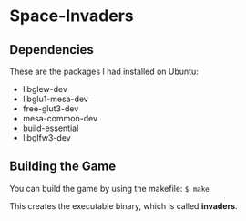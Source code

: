 # Space-Invaders

## Dependencies
These are the packages I had installed on Ubuntu:
* libglew-dev
* libglu1-mesa-dev
* free-glut3-dev
* mesa-common-dev
* build-essential
* libglfw3-dev

## Building the Game
You can build the game by using the makefile:
```$ make```

This creates the executable binary, which is called **invaders**.